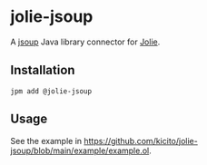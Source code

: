 # jolie-jsoup

A [jsoup](https://jsoup.org/) Java library connector for [Jolie](https://jolie-lang.org).

## Installation

`jpm add @jolie-jsoup`

## Usage

See the example in <https://github.com/kicito/jolie-jsoup/blob/main/example/example.ol>.